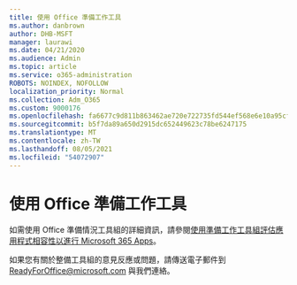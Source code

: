 ```yaml
---
title: 使用 Office 準備工作工具
ms.author: danbrown
author: DHB-MSFT
manager: laurawi
ms.date: 04/21/2020
ms.audience: Admin
ms.topic: article
ms.service: o365-administration
ROBOTS: NOINDEX, NOFOLLOW
localization_priority: Normal
ms.collection: Adm_O365
ms.custom: 9000176
ms.openlocfilehash: fa6677c9d811b863462ae720e722735fd544ef568e6e10a95cff35e54948735e
ms.sourcegitcommit: b5f7da89a650d2915dc652449623c78be6247175
ms.translationtype: MT
ms.contentlocale: zh-TW
ms.lasthandoff: 08/05/2021
ms.locfileid: "54072907"
---
```

# <a name="using-the-office-readiness-toolkit"></a>使用 Office 準備工作工具

如需使用 Office 準備情況工具組的詳細資訊，請參閱[使用準備工作工具組評估應用程式相容性以進行 Microsoft 365 Apps](https://docs.microsoft.com/DeployOffice/readiness-toolkit-application-compatibility-microsoft-365-apps)。

如果您有關於整備工具組的意見反應或問題，請傳送電子郵件到 ReadyForOffice@microsoft.com 與我們連絡。
